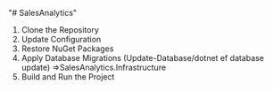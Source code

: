 "# SalesAnalytics"
1) Clone the Repository
2) Update Configuration
3) Restore NuGet Packages
4) Apply Database Migrations (Update-Database/dotnet ef database update) =>SalesAnalytics.Infrastructure  
5) Build and Run the Project
